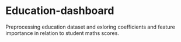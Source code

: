 # Education-dashboard
Preprocessing education dataset and exloring coefficients and feature importance in relation to student maths scores.
